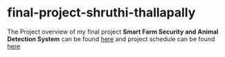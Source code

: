 # final-project-shruthi-thallapally

The Project overview of my final project **Smart Farm Security and Animal Detection System** can be found [here](https://github.com/shruthi-thallapally/AESD-Final-Project/wiki)
and project schedule can be found [here](https://github.com/users/shruthi-thallapally/projects/1/views/4) 
